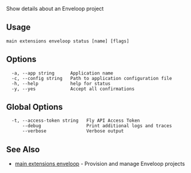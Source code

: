 Show details about an Enveloop project


## Usage
~~~
main extensions enveloop status [name] [flags]
~~~

## Options

~~~
  -a, --app string      Application name
  -c, --config string   Path to application configuration file
  -h, --help            help for status
  -y, --yes             Accept all confirmations
~~~

## Global Options

~~~
  -t, --access-token string   Fly API Access Token
      --debug                 Print additional logs and traces
      --verbose               Verbose output
~~~

## See Also

* [main extensions enveloop](/docs/flyctl/main-extensions-enveloop/)	 - Provision and manage Enveloop projects


